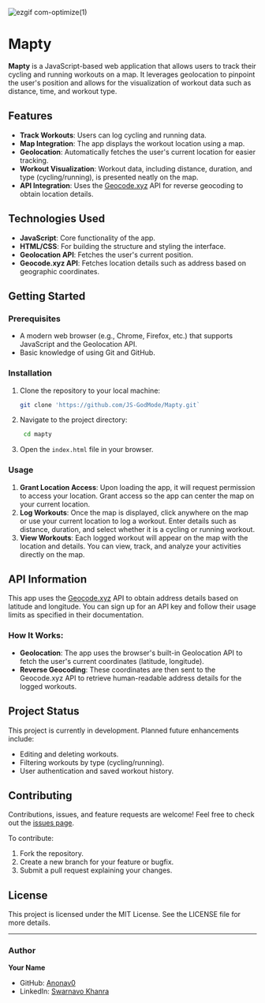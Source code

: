 

![ezgif com-optimize(1)](https://github.com/user-attachments/assets/15961d9e-ba27-4fe2-b155-86ea8651b4f5)

# Mapty

**Mapty** is a JavaScript-based web application that allows users to track their cycling and running workouts on a map. It leverages geolocation to pinpoint the user's position and allows for the visualization of workout data such as distance, time, and workout type.

## Features

- **Track Workouts**: Users can log cycling and running data.
- **Map Integration**: The app displays the workout location using a map.
- **Geolocation**: Automatically fetches the user's current location for easier tracking.
- **Workout Visualization**: Workout data, including distance, duration, and type (cycling/running), is presented neatly on the map.
- **API Integration**: Uses the [Geocode.xyz](https://geocode.xyz/) API for reverse geocoding to obtain location details.

## Technologies Used

- **JavaScript**: Core functionality of the app.
- **HTML/CSS**: For building the structure and styling the interface.
- **Geolocation API**: Fetches the user's current position.
- **Geocode.xyz API**: Fetches location details such as address based on geographic coordinates.

## Getting Started

### Prerequisites

- A modern web browser (e.g., Chrome, Firefox, etc.) that supports JavaScript and the Geolocation API.
- Basic knowledge of using Git and GitHub.

### Installation

1. Clone the repository to your local machine:
   ```bash
   git clone 'https://github.com/JS-GodMode/Mapty.git`
   ```

1.  Navigate to the project directory:
    ```bash
     cd mapty
    ```
2.  Open the `index.html` file in your browser.

### Usage

1.  **Grant Location Access**: Upon loading the app, it will request permission to access your location. Grant access so the app can center the map on your current location.
2.  **Log Workouts**: Once the map is displayed, click anywhere on the map or use your current location to log a workout. Enter details such as distance, duration, and select whether it is a cycling or running workout.
3.  **View Workouts**: Each logged workout will appear on the map with the location and details. You can view, track, and analyze your activities directly on the map.

API Information
---------------

This app uses the [Geocode.xyz](https://geocode.xyz/) API to obtain address details based on latitude and longitude. You can sign up for an API key and follow their usage limits as specified in their documentation.

### How It Works:

-   **Geolocation**: The app uses the browser's built-in Geolocation API to fetch the user's current coordinates (latitude, longitude).
-   **Reverse Geocoding**: These coordinates are then sent to the Geocode.xyz API to retrieve human-readable address details for the logged workouts.

Project Status
--------------

This project is currently in development. Planned future enhancements include:

-   Editing and deleting workouts.
-   Filtering workouts by type (cycling/running).
-   User authentication and saved workout history.

Contributing
------------

Contributions, issues, and feature requests are welcome! Feel free to check out the [issues page](https://github.com/JS-GodMode/mapty/issues).

To contribute:

1.  Fork the repository.
2.  Create a new branch for your feature or bugfix.
3.  Submit a pull request explaining your changes.

License
-------

This project is licensed under the MIT License. See the LICENSE file for more details.

* * * * *

### Author

**Your Name**

-   GitHub: [Anonav0](https://github.com/Anonav0)
-   LinkedIn: [Swarnavo Khanra](https://in.linkedin.com/in/swarnavo-khanra)
